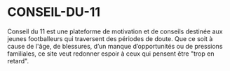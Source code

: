 # CONSEIL-DU-11
Conseil du 11 est une plateforme de motivation et de conseils destinée aux jeunes footballeurs qui traversent des périodes de doute. Que ce soit à cause de l'âge, de blessures, d’un manque d’opportunités ou de pressions familiales, ce site veut redonner espoir à ceux qui pensent être "trop en retard".  
